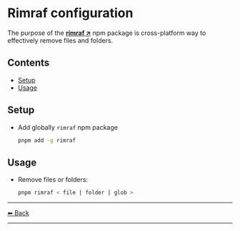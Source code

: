 # Rimraf configuration

The purpose of the **[rimraf ↗](https://www.npmjs.com/package/rimraf)** npm package is cross-platform way to effectively remove files and folders.

## Contents

- [Setup](#setup)
- [Usage](#usage)

## Setup

- Add globally `rimraf` npm package

  ```sh
  pnpm add -g rimraf
  ```

## Usage

- Remove files or folders:

  ```sh
  pnpm rimraf < file | folder | glob >
  ```

---

[⬅ Back](../../README.md)

---
